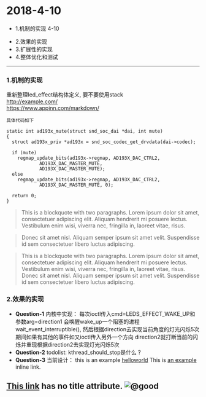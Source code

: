 #  2018-4-10

+ 1.机制的实现  4-10
* 2.效果的实现
* 3.扩展性的实现
* 4.整体优化和测试

---
### 1.机制的实现
重新整理led_effect结构体定义,
要不要使用stack  
<http://example.com/>  
https://www.appinn.com/markdown/

`具体代码如下`

    static int ad193x_mute(struct snd_soc_dai *dai, int mute)
    {
      struct ad193x_priv *ad193x = snd_soc_codec_get_drvdata(dai->codec);

      if (mute)
        regmap_update_bits(ad193x->regmap, AD193X_DAC_CTRL2,
                AD193X_DAC_MASTER_MUTE,
                AD193X_DAC_MASTER_MUTE);
      else
        regmap_update_bits(ad193x->regmap, AD193X_DAC_CTRL2,
                AD193X_DAC_MASTER_MUTE, 0);

      return 0;
    }


> This is a blockquote with two paragraphs. Lorem ipsum dolor sit amet,
 consectetuer adipiscing elit. Aliquam hendrerit mi posuere lectus.
 Vestibulum enim wisi, viverra nec, fringilla in, laoreet vitae, risus.

> Donec sit amet nisl. Aliquam semper ipsum sit amet velit. Suspendisse
> id sem consectetuer libero luctus adipiscing.


> This is a blockquote with two paragraphs. Lorem ipsum dolor sit amet,
consectetuer adipiscing elit. Aliquam hendrerit mi posuere lectus.
Vestibulum enim wisi, viverra nec, fringilla in, laoreet vitae, risus.
Donec sit amet nisl. Aliquam semper ipsum sit amet velit. Suspendisse
id sem consectetuer libero luctus adipiscing.


### 2.效果的实现
+ **Question-1**
内核中实现：
每次ioctl传入cmd=LEDS_EFFECT_WAKE_UP和参数arg=direction1
会唤醒wake_up一个阻塞的进程wait_event_interruptible(),
然后根据direction去实现当前角度的灯光闪烁5次
期间如果有其他的事件如又ioctl传入另外一个方向
direction2就打断当前的闪烁并重现根据direction2去实现灯光闪烁5次
+ **Question-2**
todolist:  kthread_should_stop是什么 ?
+ **Question-3**
当前设计：
this is an example [helloworld](/home/jiangxj/github/awled-custom/项目周期.pdf)
This is [an example](http://example.com/ "Title") inline link.

[This link](http://example.net/) has no title attribute.
![@good](/home/jiangxj/github/ArrayZhangWork/wiki/img/1495765358637.png)
------------
